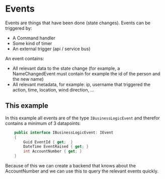 ﻿# Events

Events are things that have been done (state changes). Events can be triggered by:

- A Command handler
- Some kind of timer
- An external trigger (api / service bus)

An event contains:
- All relevant data to the state change (for example, a NameChangedEvent must contain for example the id of the person and the new name)
- All relevant metadata, for example: ip, username that triggered the action, time, location, wind direction, ... 

## This example

In this example all events are of the type  `IBusinessLogicEvent` and therefor contains a minimum of 3 datapoints:

```c#
    public interface IBusinessLogicEvent: IEvent
    {
        Guid EventId { get;  }
        DateTime EventRaised { get; }
        int AccountNumber { get; }
    }
```

Because of this we can create a backend that knows about the AccountNumber and we can use this to query the relevant events quickly.
